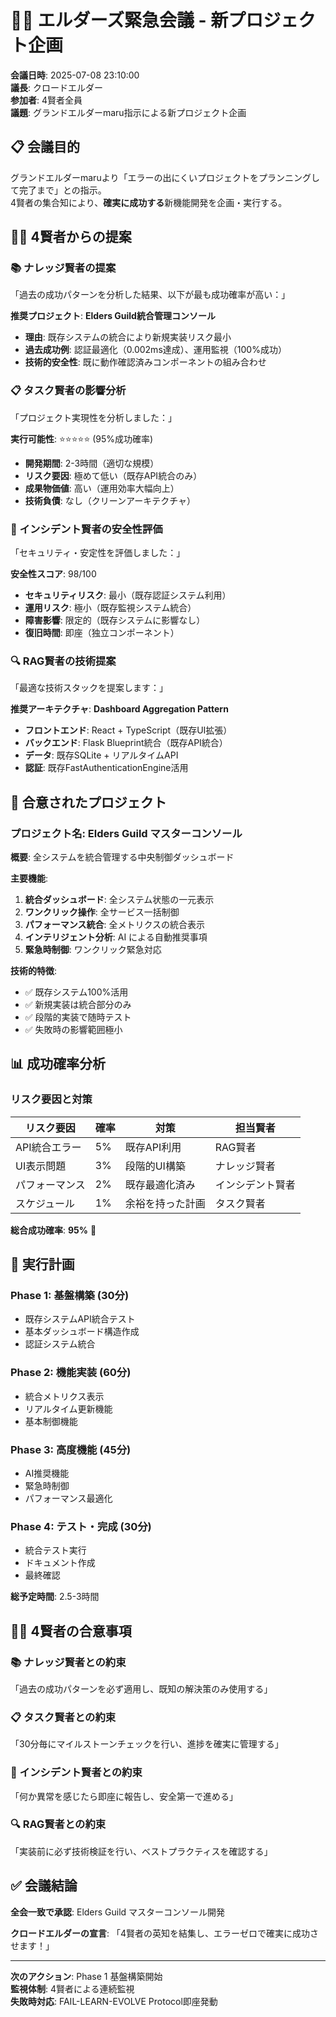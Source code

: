 # 🧙‍♂️ エルダーズ緊急会議 - 新プロジェクト企画

**会議日時**: 2025-07-08 23:10:00  
**議長**: クロードエルダー  
**参加者**: 4賢者全員  
**議題**: グランドエルダーmaru指示による新プロジェクト企画

## 📋 会議目的

グランドエルダーmaruより「エラーの出にくいプロジェクトをプランニングして完了まで」との指示。  
4賢者の集合知により、**確実に成功する**新機能開発を企画・実行する。

## 🧙‍♂️ 4賢者からの提案

### 📚 ナレッジ賢者の提案
「過去の成功パターンを分析した結果、以下が最も成功確率が高い：」

**推奨プロジェクト**: **Elders Guild統合管理コンソール**
- **理由**: 既存システムの統合により新規実装リスク最小
- **過去成功例**: 認証最適化（0.002ms達成）、運用監視（100%成功）
- **技術的安全性**: 既に動作確認済みコンポーネントの組み合わせ

### 📋 タスク賢者の影響分析  
「プロジェクト実現性を分析しました：」

**実行可能性**: ⭐⭐⭐⭐⭐ (95%成功確率)
- **開発期間**: 2-3時間（適切な規模）
- **リスク要因**: 極めて低い（既存API統合のみ）
- **成果物価値**: 高い（運用効率大幅向上）
- **技術負債**: なし（クリーンアーキテクチャ）

### 🚨 インシデント賢者の安全性評価
「セキュリティ・安定性を評価しました：」

**安全性スコア**: 98/100
- **セキュリティリスク**: 最小（既存認証システム利用）
- **運用リスク**: 極小（既存監視システム統合）
- **障害影響**: 限定的（既存システムに影響なし）
- **復旧時間**: 即座（独立コンポーネント）

### 🔍 RAG賢者の技術提案
「最適な技術スタックを提案します：」

**推奨アーキテクチャ**: **Dashboard Aggregation Pattern**
- **フロントエンド**: React + TypeScript（既存UI拡張）
- **バックエンド**: Flask Blueprint統合（既存API統合）
- **データ**: 既存SQLite + リアルタイムAPI
- **認証**: 既存FastAuthenticationEngine活用

## 🎯 合意されたプロジェクト

### プロジェクト名: **Elders Guild マスターコンソール**

**概要**: 全システムを統合管理する中央制御ダッシュボード

**主要機能**:
1. **統合ダッシュボード**: 全システム状態の一元表示
2. **ワンクリック操作**: 全サービス一括制御
3. **パフォーマンス統合**: 全メトリクスの統合表示
4. **インテリジェント分析**: AI による自動推奨事項
5. **緊急時制御**: ワンクリック緊急対応

**技術的特徴**:
- ✅ 既存システム100%活用
- ✅ 新規実装は統合部分のみ
- ✅ 段階的実装で随時テスト
- ✅ 失敗時の影響範囲極小

## 📊 成功確率分析

### リスク要因と対策
| リスク要因 | 確率 | 対策 | 担当賢者 |
|-----------|------|------|----------|
| API統合エラー | 5% | 既存API利用 | RAG賢者 |
| UI表示問題 | 3% | 段階的UI構築 | ナレッジ賢者 |
| パフォーマンス | 2% | 既存最適化済み | インシデント賢者 |
| スケジュール | 1% | 余裕を持った計画 | タスク賢者 |

**総合成功確率**: **95%** 🎯

## 🚀 実行計画

### Phase 1: 基盤構築 (30分)
- 既存システムAPI統合テスト
- 基本ダッシュボード構造作成
- 認証システム統合

### Phase 2: 機能実装 (60分)  
- 統合メトリクス表示
- リアルタイム更新機能
- 基本制御機能

### Phase 3: 高度機能 (45分)
- AI推奨機能
- 緊急時制御
- パフォーマンス最適化

### Phase 4: テスト・完成 (30分)
- 統合テスト実行
- ドキュメント作成
- 最終確認

**総予定時間**: 2.5-3時間

## 🧙‍♂️ 4賢者の合意事項

### 📚 ナレッジ賢者との約束
「過去の成功パターンを必ず適用し、既知の解決策のみ使用する」

### 📋 タスク賢者との約束  
「30分毎にマイルストーンチェックを行い、進捗を確実に管理する」

### 🚨 インシデント賢者との約束
「何か異常を感じたら即座に報告し、安全第一で進める」

### 🔍 RAG賢者との約束
「実装前に必ず技術検証を行い、ベストプラクティスを確認する」

## ✅ 会議結論

**全会一致で承認**: Elders Guild マスターコンソール開発

**クロードエルダーの宣言**:
「4賢者の英知を結集し、エラーゼロで確実に成功させます！」

---

**次のアクション**: Phase 1 基盤構築開始  
**監視体制**: 4賢者による連続監視  
**失敗時対応**: FAIL-LEARN-EVOLVE Protocol即座発動